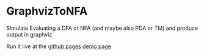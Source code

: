 # GraphvizToNFA
Simulate Evaluating a DFA or NFA (and maybe also PDA or TM) and produce output in graphviz

Run it live at the [github pages demo page](https://patronics.github.io/NFAGraphProcessor/)
